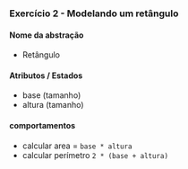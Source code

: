 ### Exercício 2 - Modelando um retângulo

#### Nome da abstração

- Retângulo

#### Atributos / Estados

- base (tamanho)
- altura (tamanho)

#### comportamentos

- calcular area = `base * altura`
- calcular perímetro `2 * (base + altura)`
